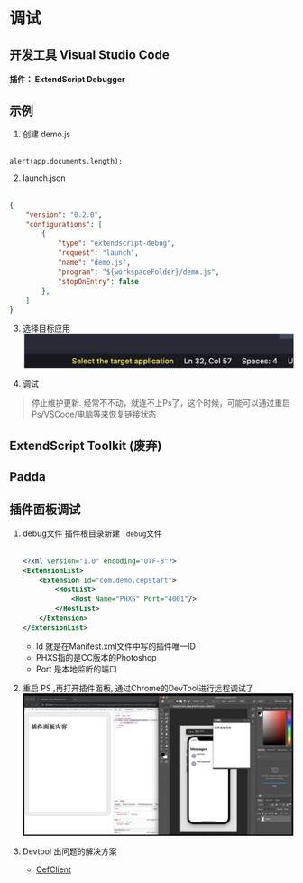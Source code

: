 # 调试 

## 开发工具  Visual Studio Code

#### 插件： ExtendScript Debugger 



## 示例 
1. 创建 demo.js 

```JS

alert(app.documents.length);

```

2. launch.json

```json 

{
    "version": "0.2.0",
    "configurations": [
        {
            "type": "extendscript-debug",
            "request": "launch",
            "name": "demo.js",
            "program": "${workspaceFolder}/demo.js",
            "stopOnEntry": false
        },
    ]
}

```

3. 选择目标应用 
![](./2022-03-04下午5.26.56.png) 


4. 调试 

> 停止维护更新. 经常不不动，就连不上Ps了，这个时候，可能可以通过重启Ps/VSCode/电脑等来恢复链接状态


##  ExtendScript Toolkit  (废弃)







## Padda  






## 插件面板调试 
1. debug文件 
    插件根目录新建 `.debug`文件     
    
    ```xml 

    <?xml version="1.0" encoding="UTF-8"?>
    <ExtensionList>
        <Extension Id="com.demo.cepstart">
            <HostList>
                <Host Name="PHXS" Port="4001"/>
            </HostList>
        </Extension>
    </ExtensionList>

    ```
    *  Id 就是在Manifest.xml文件中写的插件唯一ID  
    * PHXS指的是CC版本的Photoshop  
    * Port 是本地监听的端口

2. 重启 PS ,再打开插件面板, 通过Chrome的DevTool进行远程调试了
    ![](./2022-03-04下午5.36.41.png) 


3. Devtool 出问题的解决方案 
    * [CefClient](https://github.com/Adobe-CEP/CEP-Resources/tree/master/CEP_10.x/Cefclient_v74)